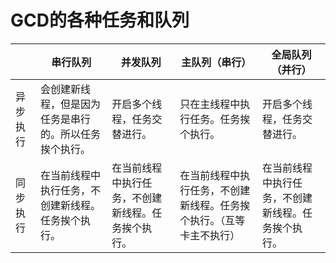 # GCD的各种任务和队列

|   | 串行队列 | 并发队列 | 主队列（串行） | 全局队列（并行） |
| --- | --- | --- | --- | --- |
| 异步执行 | 会创建新线程，但是因为任务是串行的。所以任务挨个执行。 | 开启多个线程，任务交替进行。 | 只在主线程中执行任务。任务挨个执行。 | 开启多个线程，任务交替进行。 |
| 同步执行 | 在当前线程中执行任务，不创建新线程。任务挨个执行。 | 在当前线程中执行任务，不创建新线程。任务挨个执行。 | 在当前线程中执行任务，不创建新线程。任务挨个执行。（互等卡主不执行） | 在当前线程中执行任务，不创建新线程。任务挨个执行。 |


